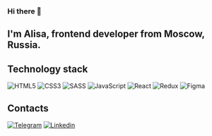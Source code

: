 ### Hi there 👋

## I'm Alisa, frontend developer from Moscow, Russia.

## Technology stack
![HTML5](https://img.shields.io/badge/HTML5-black?style=for-the-badge&logo=html5)
![CSS3](https://img.shields.io/badge/CSS3-black?style=for-the-badge&logo=css3&logoColor=2965f1)
![SASS](https://img.shields.io/badge/SASS-black?style=for-the-badge&logo=SASS)
![JavaScript](https://img.shields.io/badge/JavaScript-black?style=for-the-badge&logo=javascript)
![React](https://img.shields.io/badge/React-black?style=for-the-badge&logo=react)
![Redux](https://img.shields.io/badge/Redux-black?style=for-the-badge&logo=redux)
![Figma](https://img.shields.io/badge/Figma-black?style=for-the-badge&logo=figma)


## Contacts
[![Telegram](https://img.shields.io/badge/Telegram-black?style=for-the-badge&logo=telegram)](https://t.me/Alisa_Dmitrenko)
[![Linkedin](https://img.shields.io/badge/Linkedin-black?style=for-the-badge&logo=linkedin&logoColor=0A66C2)](https://www.linkedin.com/in/alisa-dmitrenko-524b7b123/ )


<!--
**AlisaCosmos/AlisaCosmos** is a ✨ _special_ ✨ repository because its `README.md` (this file) appears on your GitHub profile.

Here are some ideas to get you started:

- 🔭 I’m currently working on ...
- 🌱 I’m currently learning ...
- 👯 I’m looking to collaborate on ...
- 🤔 I’m looking for help with ...
- 💬 Ask me about ...
- 📫 How to reach me: ...
- 😄 Pronouns: ...
- ⚡ Fun fact: ...
-->
